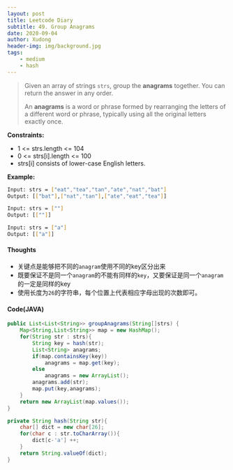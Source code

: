 ```yaml
---
layout: post
title: Leetcode Diary
subtitle: 49. Group Anagrams
date: 2020-09-04
author: Xudong
header-img: img/background.jpg
tags: 
    - medium
    - hash
---
```


>Given an array of strings `strs`, group the **anagrams** together. You can return the answer in any order.
>
>An **anagrams** is a word or phrase formed by rearranging the letters of a different word or phrase, typically using all the original letters exactly once.

**Constraints:**
-   1 <= strs.length <= 104
-   0 <= strs[i].length <= 100
-   strs[i] consists of lower-case English letters.

**Example:**

```bash
Input: strs = ["eat","tea","tan","ate","nat","bat"]
Output: [["bat"],["nat","tan"],["ate","eat","tea"]]

Input: strs = [""]
Output: [[""]]

Input: strs = ["a"]
Output: [["a"]]
```


#### Thoughts

- 关键点是能够把不同的`anagram`使用不同的key区分出来
- 既要保证不是同一个`anagram`的不能有同样的`key`，又要保证是同一个`anagram`的一定是同样的key
- 使用长度为`26`的字符串，每个位置上代表相应字母出现的次数即可。

#### Code(JAVA)

```java
public List<List<String>> groupAnagrams(String[]strs) {
    Map<String,List<String>> map = new HashMap();
    for(String str : strs){
        String key = hash(str);
        List<String> anagrams;
        if(map.containsKey(key))
            anagrams = map.get(key);
        else
            anagrams = new ArrayList();
        anagrams.add(str);
        map.put(key,anagrams);
    }
    return new ArrayList(map.values());
}

private String hash(String str){
    char[] dict = new char[26];
    for(char c : str.toCharArray()){
        dict[c-'a'] ++;
    }
    return String.valueOf(dict);
}
```


<script type="text/javascript" src="https://xudongliuharold.github.io/js/latex-math.js?config=default"></script>
